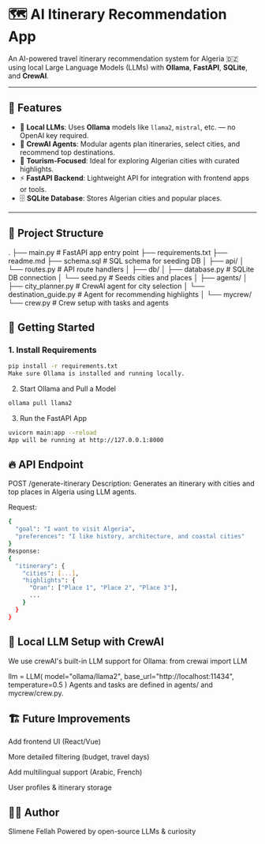 # 🗺️ AI Itinerary Recommendation App 

An AI-powered travel itinerary recommendation system for Algeria 🇩🇿 using local Large Language Models (LLMs) with **Ollama**, **FastAPI**, **SQLite**, and **CrewAI**.

---

## 📌 Features

- 🧠 **Local LLMs**: Uses **Ollama** models like `llama2`, `mistral`, etc. — no OpenAI key required.
- 🤖 **CrewAI Agents**: Modular agents plan itineraries, select cities, and recommend top destinations.
- 🧳 **Tourism-Focused**: Ideal for exploring Algerian cities with curated highlights.
- ⚡ **FastAPI Backend**: Lightweight API for integration with frontend apps or tools.
- 🗄️ **SQLite Database**: Stores Algerian cities and popular places.

---

## 📁 Project Structure

.
├── main.py # FastAPI app entry point
├── requirements.txt
├── readme.md
├── schema.sql # SQL schema for seeding DB
│
├── api/
│ └── routes.py # API route handlers
│
├── db/
│ ├── database.py # SQLite DB connection
│ └── seed.py # Seeds cities and places
│
├── agents/
│ ├── city_planner.py # CrewAI agent for city selection
│ └── destination_guide.py # Agent for recommending highlights
│
└── mycrew/
└── crew.py # Crew setup with tasks and agents


## 🚀 Getting Started

### 1. Install Requirements

```bash
pip install -r requirements.txt
Make sure Ollama is installed and running locally.
```
2. Start Ollama and Pull a Model
```bash
ollama pull llama2
```

3. Run the FastAPI App
```bash
uvicorn main:app --reload
App will be running at http://127.0.0.1:8000
```
## 🔥 API Endpoint
POST /generate-itinerary
Description: Generates an itinerary with cities and top places in Algeria using LLM agents.

Request:
```bash
{
  "goal": "I want to visit Algeria",
  "preferences": "I like history, architecture, and coastal cities"
}
Response:
{
  "itinerary": {
    "cities": [...],
    "highlights": {
      "Oran": ["Place 1", "Place 2", "Place 3"],
      ...
    }
  }
}
```

## 🧠 Local LLM Setup with CrewAI
We use crewAI's built-in LLM support for Ollama:
from crewai import LLM

llm = LLM(
    model="ollama/llama2",
    base_url="http://localhost:11434",
    temperature=0.5
)
Agents and tasks are defined in agents/ and mycrew/crew.py.

## 🏗️ Future Improvements
 Add frontend UI (React/Vue)

 More detailed filtering (budget, travel days)

 Add multilingual support (Arabic, French)

 User profiles & itinerary storage

## 🧑‍💻 Author
Slimene Fellah
Powered by open-source LLMs & curiosity 
